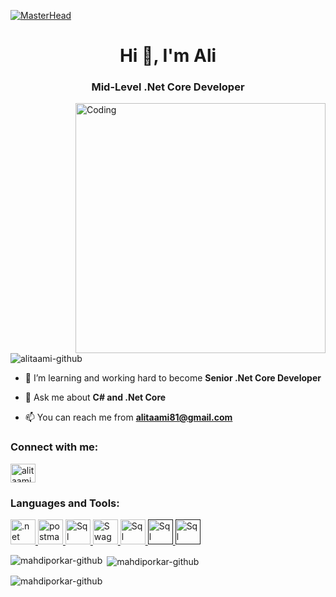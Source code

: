  [![MasterHead](https://wallpapercave.com/dwp2x/wp6582675.jpg)](https://rishavchanda.io)

<h1 align="center">Hi 👋, I'm Ali</h1>
<h3 align="center">Mid-Level .Net Core Developer</h3>
<img align="right" alt="Coding" width="400" src="https://camo.githubusercontent.com/b86a9047afd5ab67de4d8d1c1ce6293db7900b997bb10cfdeec7046e7f035fe3/68747470733a2f2f6d69726f2e6d656469756d2e636f6d2f6d61782f313336302f312a495247486d69477361313673746564517649615a66772e676966">
<p align="left"> <img src="https://komarev.com/ghpvc/?username=alitaami-github&label=Profile%20views&color=0e75b6&style=flat" alt="alitaami-github" /> </p>

- 🌱 I’m learning and working hard to become **Senior .Net Core Developer**

- 💬 Ask me about  **C# and .Net Core** 

- 📫 You can reach me from **alitaami81@gmail.com**

<h3 align="left">Connect with me:</h3>
<p align="left">
<a href="https://www.linkedin.com/in/ali-taami-2745a525b/" target="blank"><img align="center" src="https://raw.githubusercontent.com/rahuldkjain/github-profile-readme-generator/master/src/images/icons/Social/linked-in-alt.svg" alt="alitaami" height="30" width="40" /></a>


<h3 align="left">Languages and Tools:</h3>

<p align="left"> 
    <a href="https://dotnet.microsoft.com/" target="_blank" rel="noreferrer"> <img src="https://seeklogo.com/images/N/net-logo-13E6F1F153-seeklogo.com.png" alt=".net" width="40" height="40"/> </a>
  <a href="https://postman.com" target="_blank" rel="noreferrer"> <img src="https://www.vectorlogo.zone/logos/getpostman/getpostman-icon.svg" alt="postman" width="40" height="40"/> </a>
  <a href="https://www.microsoft.com/en-us/sql-server/sql-server-downloads" target="_blank" rel="noreferrer"> <img src="https://seeklogo.com/images/A/azure-sql-database-logo-D7A32C9CD9-seeklogo.com.png" alt="Sql" width="40" height="40"/> </a>
    <a href="https://swagger.io/" target="_blank" rel="noreferrer"> <img src="https://seeklogo.com/images/S/swaggerhub-logo-52BE4455D6-seeklogo.com.png" alt="Swagger" width="40" height="40"/> </a>
   <a href="https://dotnet.microsoft.com/" target="_blank" rel="noreferrer"> <img src="https://seeklogo.com/images/V/visual-studio-icon-2022-logo-8E86B4B761-seeklogo.com.png" alt="Sql" width="40" height="40"/> </a>
   <a href="" target="_blank" rel="noreferrer"> <img src="https://seeklogo.com/images/H/html5-with-wordmark-color-logo-4259B7F24F-seeklogo.com.png" alt="Sql" width="40" height="40"/> </a>
   <a href="" target="_blank" rel="noreferrer"> <img src="https://seeklogo.com/images/C/css-3-logo-AF06D75231-seeklogo.com.png" alt="Sql" width="40" height="40"/> </a></p>

<p><img align="left" src="https://github-readme-stats.vercel.app/api/top-langs?username=alitaami&show_icons=true&locale=en&layout=compact" alt="mahdiporkar-github" /></p>

<p>&nbsp;<img align="center" src="https://github-readme-stats.vercel.app/api?username=alitaami&show_icons=true&locale=en" alt="mahdiporkar-github" /></p>

<p><img align="center" src="https://github-readme-streak-stats.herokuapp.com/?user=alitaami&" alt="mahdiporkar-github" /></p>


